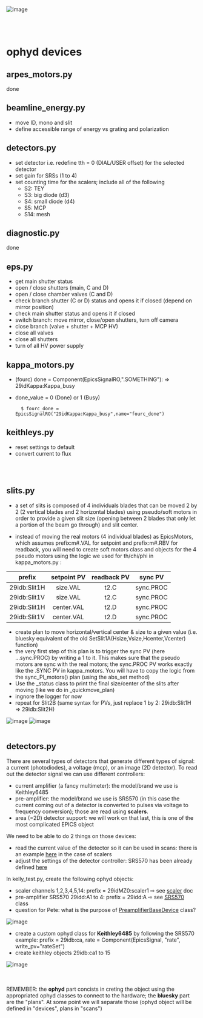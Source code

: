 

![image](./figures/beamline.jpg)


</br>
</br>

# ophyd devices

## arpes_motors.py
done

## beamline_energy.py
- move ID, mono and slit 
- define accessible range of energy vs grating and polarization

## detectors.py
- set detector i.e. redefine tth = 0 (DIAL/USER offset) for the selected detector 
- set gain for SRSs (1 to 4)
- set counting time for the scalers; include all of the following
    - S2: TEY  
    - S3: big diode (d3)
    - S4: small diode (d4)
    - S5: MCP
    - S14: mesh

## diagnostic.py
done

## eps.py
- get main shutter status
- open / close shutters (main, C and D)
- open / close chamber valves (C and D)
- check branch shutter (C or D) status and opens it if closed (depend on mirror position)
- check main shutter status and opens it if closed
- switch branch: move mirror, close/open shutters, turn off camera
- close branch (valve + shutter + MCP HV)
- close all valves
- close all shutters
- turn of all HV power supply

## kappa_motors.py
- (fourc) done = Component(EpicsSignalRO,".SOMETHING"): => 29idKappa:Kappa_busy
- done_value = 0 (Done) or 1 (Busy)

        $ fourc_done = EpicsSignalRO("29idKappa:Kappa_busy",name="fourc_done") 


## keithleys.py
- reset settings to default
- convert current to flux





<br>
<br>

## slits.py

- a set of slits is composed of 4 individuals blades that can be moved 2 by 2 (2 vertical blades and 2 horizontal blades) using pseudo/soft motors in order to provide a given slit size (opening between 2 blades that only let a portion of the beam go through) and slit center.

- instead of moving the real motors (4 individual blades) as EpicsMotors, which assumes prefix:m#.VAL for setpoint and prefix:m#.RBV for readback, you will need to create soft motors class and objects for the 4 pseudo motors using the logic we used for th/chi/phi in kappa_motors.py : 

| prefix      |  setpoint PV |  readback PV  |  sync PV  |
|----------   |:------------:|:-------------:|:-------------:|
| 29idb:Slit1H | size.VAL    | t2.C | sync.PROC |
| 29idb:Slit1V | size.VAL    | t2.C | sync.PROC |
| 29idb:Slit1H | center.VAL  | t2.D | sync.PROC |
| 29idb:Slit1V | center.VAL  | t2.D | sync.PROC |

- create plan to move horizontal/vertical center & size to a given value (i.e. bluesky equivalent of the old SetSlit1A(Hsize,Vsize,Hcenter,Vcenter) function)
- the very first step of this plan is to trigger the sync PV (here ...sync.PROC) by writing a 1 to it. This makes sure that the pseudo motors are sync with the real motors; the sync.PROC PV works exactly like the .SYNC PV in kappa_motors. You will have to copy the logic from the sync_PI_motors() plan (using the abs_set method)
- Use the _status class to print the final size/center of the slits after moving (like we do in _quickmove_plan)
- ingnore the logger for now
- repeat for Slit2B (same syntax for PVs, just replace 1 by 2: 29idb:Slit1H => 29idb:Slit2H)

![image](./figures/4blades_slits.jpg)
 ![image](./figures/apertures.jpg)
<br>
<br>

## detectors.py

There are several types of detectors that generate different types of signal: a current (photodiodes), a voltage (mcp), or an image (2D detector).
To read out the detector signal we can use different controllers:
- current amplifier (a fancy multimeter): the model/brand we use is Keithley6485
- pre-amplifier: the model/brand we use is SRS570 (in this case the current coming out of a detector is converted to pulses via voltage to frequency conversion); 
those are read using <b>scalers</b>. 
- area (=2D) detector support: we will work on that last, this is one of the most complicated EPICS object


We need to be able to do 2 things on those devices:
- read the current value of the detector so it can be used in scans: there is an example [here](https://nbviewer.org/github/BCDA-APS/use_bluesky/blob/main/lessons/lesson1.ipynb) in the case of scalers
- adjust the settings of the detector controller: SRS570 has been already defined [here](https://github.com/BCDA-APS/apstools/blob/main/apstools/_devices/srs570_preamplifier.py)


In kelly_test.py, create the following ophyd objects:

- scaler channels 1,2,3,4,5,14:  prefix = 29idMZ0:scaler1 ⇨ see [scaler](https://nbviewer.org/github/BCDA-APS/use_bluesky/blob/main/lessons/lesson1.ipynb) doc 
- pre-amplifier SRS570 29idd:A1 to 4:  prefix = 29idd:A  ⇨   see [SRS570](https://github.com/BCDA-APS/apstools/blob/main/apstools/_devices/srs570_preamplifier.py) class 
- question for Pete: what is the purpose of [PreamplifierBaseDevice](https://github.com/BCDA-APS/apstools/blob/166a5e5bec46adc54f3f6242656ce87b56664c9b/apstools/_devices/preamp_base.py#L24) class?


 ![image](./figures/scaler+srs.jpg)

- create a custom ophyd class for <b>Keithley6485</b> by following the SRS570 example:  prefix = 29idb:ca, rate = Component(EpicsSignal, "rate", write_pv="rateSet")
 - create keithley objects 29idb:ca1 to 15

 ![image](./figures/keithley.jpg)

<br>
<br>
 REMEMBER: the <b>ophyd</b> part concists in creting the object using the appropriated ophyd classes to connect to the hardware; the <b>bluesky</b> part are the "plans". At some point we will separate those (ophyd object will be defined in "devices", plans in "scans")